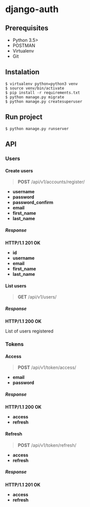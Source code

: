 # django-auth

## Prerequisites

- Python 3.5>
- POSTMAN
- Virtualenv
- Git

## Instalation

    $ virtualenv python=python3 venv
    $ source venv/bin/activate
    $ pip install -r requirements.txt
    $ python manage.py migrate
    $ python manage.py createsuperuser


## Run project

    $ python manage.py runserver


## API

### Users

#### Create users
> **POST** /api/v1/accounts/register/

- **username**
- **password**
- **password_confirm**
- **email**
- **first_name**
- **last_name**

##### Response

**HTTP/1.1 201 OK**
- **id**
- **username**
- **email**
- **first_name**
- **last_name**


#### List users

> **GET** /api/v1/users/
##### Response

**HTTP/1.1 200 OK**

List of users registered

### Tokens
#### Access

> **POST** /api/v1/token/access/

- **email**
- **password**

##### Response

**HTTP/1.1 200 OK**

- **access**
- **refresh**

#### Refresh

> **POST** /api/v1/token/refresh/
- **access**
- **refresh**

##### Response

**HTTP/1.1 201 OK**

- **access**
- **refresh**
